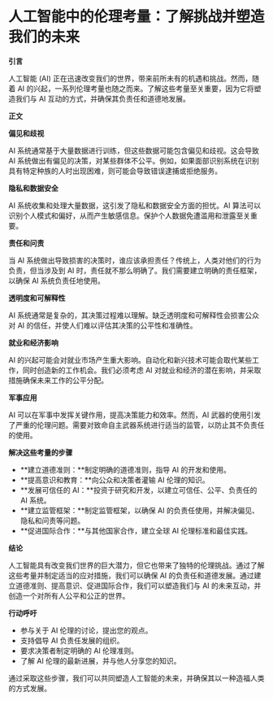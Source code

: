 # 人工智能中的伦理考量：了解挑战并塑造我们的未来

**引言**

人工智能 (AI) 正在迅速改变我们的世界，带来前所未有的机遇和挑战。然而，随着 AI 的兴起，一系列伦理考量也随之而来。了解这些考量至关重要，因为它将塑造我们与 AI 互动的方式，并确保其负责任和道德地发展。

**正文**

**偏见和歧视**

AI 系统通常基于大量数据进行训练，但这些数据可能包含偏见和歧视。这会导致 AI 系统做出有偏见的决策，对某些群体不公平。例如，如果面部识别系统在识别具有特定种族的人时出现困难，则可能会导致错误逮捕或拒绝服务。

**隐私和数据安全**

AI 系统收集和处理大量数据，这引发了隐私和数据安全方面的担忧。AI 算法可以识别个人模式和偏好，从而产生敏感信息。保护个人数据免遭滥用和泄露至关重要。

**责任和问责**

当 AI 系统做出导致损害的决策时，谁应该承担责任？传统上，人类对他们的行为负责，但当涉及到 AI 时，责任就不那么明确了。我们需要建立明确的责任框架，以确保 AI 系统负责任地使用。

**透明度和可解释性**

AI 系统通常是复杂的，其决策过程难以理解。缺乏透明度和可解释性会损害公众对 AI 的信任，并使人们难以评估其决策的公平性和准确性。

**就业和经济影响**

AI 的兴起可能会对就业市场产生重大影响。自动化和新兴技术可能会取代某些工作，同时创造新的工作机会。我们必须考虑 AI 对就业和经济的潜在影响，并采取措施确保未来工作的公平分配。

**军事应用**

AI 可以在军事中发挥关键作用，提高决策能力和效率。然而，AI 武器的使用引发了严重的伦理问题。需要对致命自主武器系统进行适当的监管，以防止其不负责任的使用。

**解决这些考量的步骤**

* **建立道德准则：**制定明确的道德准则，指导 AI 的开发和使用。
* **提高意识和教育：**向公众和决策者灌输 AI 伦理的知识。
* **发展可信任的 AI：**投资于研究和开发，以建立可信任、公平、负责任的 AI 系统。
* **建立监管框架：**制定监管框架，以确保 AI 的负责任使用，并解决偏见、隐私和问责等问题。
* **促进国际合作：**与其他国家合作，建立全球 AI 伦理标准和最佳实践。

**结论**

人工智能具有改变我们世界的巨大潜力，但它也带来了独特的伦理挑战。通过了解这些考量并制定适当的应对措施，我们可以确保 AI 的负责任和道德发展。通过建立道德准则、提高意识、促进国际合作，我们可以塑造我们与 AI 的未来互动，并创造一个对所有人公平和公正的世界。

**行动呼吁**

* 参与关于 AI 伦理的讨论，提出您的观点。
* 支持倡导 AI 负责任发展的组织。
* 要求决策者制定明确的 AI 伦理准则。
* 了解 AI 伦理的最新进展，并与他人分享您的知识。

通过采取这些步骤，我们可以共同塑造人工智能的未来，并确保其以一种造福人类的方式发展。
